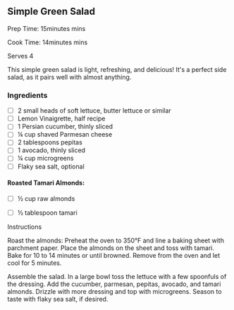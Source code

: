 ## Simple Green Salad

  

Prep Time: 15minutes mins

Cook Time: 14minutes mins

Serves 4

This simple green salad is light, refreshing, and delicious! It's a perfect side salad, as it pairs well with almost anything.

### Ingredients  

- [ ] 2 small heads of soft lettuce, butter lettuce or similar
- [ ] Lemon Vinaigrette, half recipe
- [ ] 1 Persian cucumber, thinly sliced
- [ ] ¼ cup shaved Parmesan cheese
- [ ] 2 tablespoons pepitas
- [ ] 1 avocado, thinly sliced
- [ ] ¼ cup microgreens
- [ ] Flaky sea salt, optional

#### Roasted Tamari Almonds:

- [ ] ½ cup raw almonds
- [ ] ½ tablespoon tamari

  
Instructions

Roast the almonds: Preheat the oven to 350°F and line a baking sheet with parchment paper. Place the almonds on the sheet and toss with tamari. Bake for 10 to 14 minutes or until browned. Remove from the oven and let cool for 5 minutes.

Assemble the salad. In a large bowl toss the lettuce with a few spoonfuls of the dressing. Add the cucumber, parmesan, pepitas, avocado, and tamari almonds. Drizzle with more dressing and top with microgreens. Season to taste with flaky sea salt, if desired.